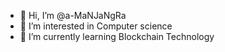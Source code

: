 - 👋 Hi, I’m @a-MaNJaNgRa
- 👀 I’m interested in Computer science
- 🌱 I’m currently learning Blockchain Technology


<!---
a-MaNJaNgRa/a-MaNJaNgRa is a ✨ special ✨ repository because its `README.md` (this file) appears on your GitHub profile.
You can click the Preview link to take a look at your changes.
--->
